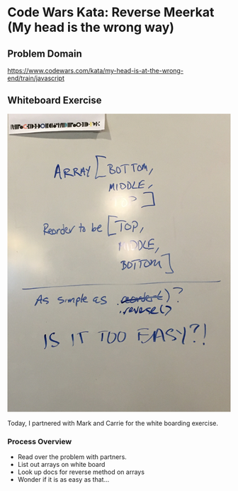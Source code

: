 # Code Wars Kata: Reverse Meerkat (My head is the wrong way)

## Problem Domain
https://www.codewars.com/kata/my-head-is-at-the-wrong-end/train/javascript

## Whiteboard Exercise 
![alt text](images/reverse-meerkat.JPG "picture of white boarding exercise for: reverse the meerkat kata")

Today, I partnered with Mark and Carrie for the white boarding exercise. 

### Process Overview

* Read over the problem with partners.
* List out arrays on white board 
* Look up docs for reverse method on arrays
* Wonder if it is as easy as that...
